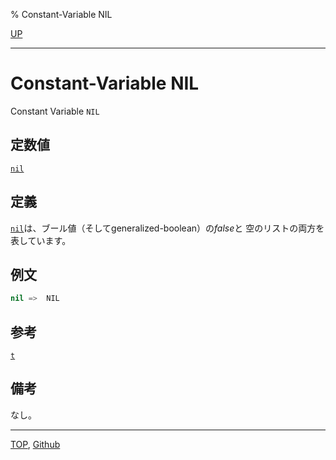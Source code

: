 % Constant-Variable NIL

[UP](5.3.html)  

---

# Constant-Variable NIL


Constant Variable `NIL`


## 定数値

[`nil`](5.3.nil-variable.html)


## 定義


[`nil`](5.3.nil-variable.html)は、ブール値（そしてgeneralized-boolean）の*false*と
空のリストの両方を表しています。


## 例文

```lisp
nil =>  NIL 
```


## 参考

[`t`](5.3.t-variable.html)


## 備考

なし。


---
[TOP](index.html),  [Github](https://github.com/nptcl/npt-japanese)

